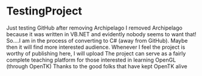 # TestingProject
Just testing GitHub after removing Archipelago
I removed Archipelago because it was written in VB.NET and evidently nobody seems to want that!
So....I am in the process of converting to C# (away from GitHub). Maybe then it will find more interested audience.
Whenever I feel the project is worthy of publishing here, I will upload
The project can serve as a fairly complete teaching platform for those interested in learning OpenGL (through OpenTK)
Thanks to the good folks that have kept OpenTK alive
